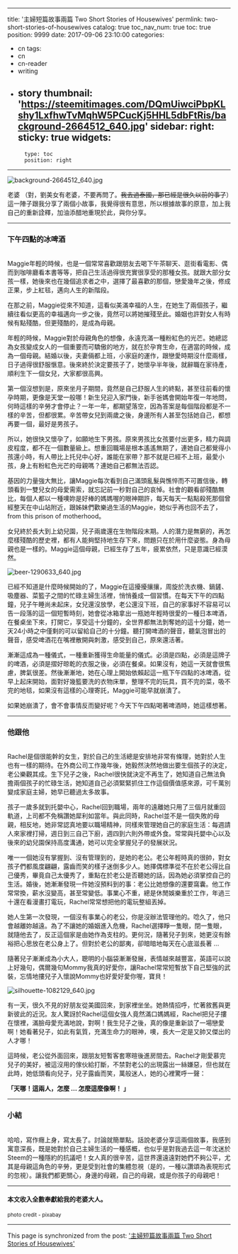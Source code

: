 
---
title: '主婦短篇故事兩篇 Two Short Stories of Housewives'
permlink: two-short-stories-of-housewives
catalog: true
toc_nav_num: true
toc: true
position: 9999
date: 2017-09-06 23:10:00
categories:
- cn
tags:
- cn
- cn-reader
- writing
- story
thumbnail: 'https://steemitimages.com/DQmUiwciPbpKLshy1LxfhwTvMqhW5PCucKj5HHL5dbFtRis/background-2664512_640.jpg'
sidebar:
    right:
        sticky: true
widgets:
    -
        type: toc
        position: right
---


![background-2664512_640.jpg](https://steemitimages.com/DQmUiwciPbpKLshy1LxfhwTvMqhW5PCucKj5HHL5dbFtRis/background-2664512_640.jpg)

老婆 （對，劉美女有老婆，不要再問了。<del>我去過泰國，那已經是很久以前的事了</del>）這一陣子跟我分享了兩個小故事，我覺得很有意思，所以根據故事的原意，加上我自己的重新詮釋，加油添醋地重現於此，與你分享。

*****

### 下午四點的冰啤酒
<br>Maggie年輕的時候，也是一個常常喜歡跟朋友去喝下午茶聊天、逛街看電影、偶而到咖啡廳看本書等等，把自己生活過得很充實很享受的那種女孩。就跟大部分女孩一樣，她後來也在幾個追求者之中，選擇了最喜歡的那個，戀愛幾年之後，修成正果，步上紅毯，邁向人生的新階段。

在那之前，Maggie從來不知道，這看似美滿幸福的人生，在她生了兩個孩子，繼續往看似更高的幸福邁向一步之後，竟然可以將她摧殘至此。婚姻也許對女人有時候有點殘酷，但更殘酷的，是成為母親。

年輕的時候，Maggie對於母親角色的想像，永遠充滿一種粉紅色的光芒。她總認為女孩變成女人的一個重要而可驕傲的地方，就在於孕育生命，在適當的時候，成為一個母親。結婚以後，夫妻倆都上班，小家庭的運作，跟戀愛時期沒什麼兩樣，日子過得很舒服愜意。後來終於決定要孩子了，她懷孕半年後，就辭職在家待產，順利生下一個女兒，大家都很高興。

第一個沒想到是，原來坐月子期間，竟然是自己舒服人生的終點，甚至往前看的懷孕時期，更像是天堂一般哪！新生兒迎入家門後，新手爸媽會開始年復一年地問，何時這樣的辛勞才會停止？一年一年，都期望落空，因為答案是每個階段都是不一樣的辛苦，但都很累。辛苦帶女兒到兩歲之後，身邊所有人甚至包括她自己，都想再要一個，最好是男孩子。

所以，她很快又懷孕了，如願地生下男孩。原來男孩比女孩要付出更多，精力與調皮程度，都不在一個數量級上。想重回職場是根本遙遙無期了，連她自己都覺得小孩還小時，有人帶比上托兒中心好，誰能在家帶？那不就是已經不上班，最愛小孩，身上有粉紅色光芒的母親嗎？連她自己都無法否認。

基因的力量強大無比，讓Maggie每次看到自己滿頭亂髮與憔悴而不可置信後，轉頭看到一雙兒女的母愛需索，就忘記前一秒對自己的哀悼。社會的觀看卻殘酷無比，每個人都以一種噢妳是好棒的媽媽喔的眼神期許，每天每天一點點殺死那個曾經整天在中山站附近，跟姊妹們歡樂過生活的Maggie，她似乎再也回不去了，from this prison of motherhood。

女兒終於長大到上幼兒園，兒子兩歲還在生物階段末期。人的潛力是無窮的，再怎麼樣殘酷的歷史裡，都有人能夠堅持地生存下來，問題只在於用什麼姿態。身為母親也是一樣的。Maggie這個母親，已經生存了五年，疲累依然，只是意識已經漠然。

![beer-1290633_640.jpg](https://steemitimages.com/DQmdSagdfnxzsTmFQeSa1kcwoQ5QVYyyyCK8s1VsjkA729b/beer-1290633_640.jpg)

已經不知道是什麼時候開始的了，Maggie在這擾擾攘攘，周旋於洗衣機、鍋鏟、吸塵器、菜籃子之間的忙碌主婦生活裡，悄悄養成一個習慣。在每天下午的四點鐘，兒子午睡尚未起床，女兒還沒放學，老公還沒下班，自己的家事好不容易可以告一段落的這一個短暫時刻，她會從冰箱拿出一瓶她年輕時很愛的一種日本啤酒，在餐桌坐下來，打開它，享受這十分鐘的，全世界都無法剝奪她的這十分鐘，她一天24小時之中僅剩的可以留給自己的十分鐘。聽打開啤酒的聲音，聽氣泡冒出的聲音，感受啤酒花在嘴裡散開與刺激，感受到自己，原來還活著。

漸漸這成為一種儀式，一種重新獲得生命能量的儀式。必須是四點，必須是這牌子的啤酒，必須是摺好晾乾的衣服之後，必須在餐桌。如果沒有，她這一天就會很焦慮，脾氣很差。然後漸漸地，她在心理上開始依賴起這一瓶下午四點的冰啤酒，從早上起床開始，面對好幾籃要洗的衣物床單，整理不完的玩具，買不完的菜，吸不完的地毯，如果沒有這樣的心理寄託，Maggie可能早就崩潰了。

如果她崩潰了，會不會事情反而變好呢？今天下午四點喝著啤酒時，她這樣想著。
*****

### 他跟他
<br>Rachel是個很能幹的女生，對於自己的生活總是安排地非常有條理，她對於人生也有一樣的期待。在外商公司工作幾年後，她毅然決然地做出要生個孩子的決定，老公樂觀其成。生下兒子之後，Rachel很快就決定不再生了，她知道自己無法負擔兩個孩子的忙碌生活，她知道自己必須緊緊抓住工作這個價值感來源，可千萬別變成家庭主婦，她早已聽過太多故事。

孩子一歲多就到托嬰中心，Rachel回到職場，兩年的遠離她只用了三個月就重回軌道，上司都不免稱讚她犀利如當年。與此同時，Rachel並不是一個失敗的母親，相反地，她非常認真地要以職場精神，同樣來管理她自己的家庭生活：每週請人來家裡打掃，週日到三自己下廚，週四到六則外帶或外食。常常與托嬰中心以及後來的幼兒園保持高度溝通，她可以完全掌握兒子的發展狀況。

唯一一個她沒有掌握到、沒有管理到的，是她的老公。老公年輕時真的很帥，對女孩子們都風度翩翩，露齒而笑的樣子迷倒多少人。她擇偶標準從不在於老公得比自己優秀，畢竟自己太優秀了，重點在於老公是否聽她的話，因為她必須掌控自己的生活。婚後，她漸漸發現一件她沒預料到的事：老公比她想像的還要窩囊。他工作常常換，薪水沒變高，甚至常變低。事業心不重，總是休閒娛樂重於工作，年過三十還在看漫畫打電玩，Rachel常常想把他的電玩整組丟掉。

她人生第一次發現，一個沒有事業心的老公，你是沒辦法管理他的。唸久了，他只會越離妳越遠。為了不讓她的婚姻進入危機，Rachel選擇睜一隻眼，閉一隻眼，就隨他去了，反正這個家是由她作為支柱的。更何況，隨著兒子到來，她更沒有餘裕把心思放在老公身上了。但對於老公的鄙夷，卻暗暗地每天在心底滋長著 …

隨著兒子漸漸成為小大人，聰明的小腦袋漸漸發展，表情越來越豐富，英語可以說上好幾句，偶爾幾句Mommy我真的好愛你，讓Rachel常常短暫放下自己堅強的武裝，忘情地摟兒子入懷說Mommy也好愛好愛你喔，寶貝！

![silhouette-1082129_640.jpg](https://steemitimages.com/DQmafwPQHzPtNUJVCjUZDFt416reXz4mYwDqs6NtiitgVys/silhouette-1082129_640.jpg)

有一天，很久不見的好朋友從美國回來，到家裡坐坐。她熱情招呼，忙著敘舊與更新彼此的近況。友人驚訝於Rachel這個女強人竟然滿口媽媽經，Rachel把兒子摟在懷裡，滿臉母愛充滿地說，對啊！我生兒子之後，真的像是重新談了一場戀愛啊！她看著兒子，如此有氣質，充滿生命力的眼神，噢，長大一定是又帥又傑出的人才哪！

這時候，老公從外面回來，跟朋友短暫客套寒暄後進房間去。Rachel才剛愛慕完兒子的美好，被這沒用的傢伙給打斷，不禁對老公的出現露出一絲嫌惡，但也就在此時，她低頭看向兒子，兒子露齒而笑，萬般迷人，她的心裡驚呼一聲：

**「天哪！這兩人，怎麼 … 怎麼這麼像啊！ 」**
*****
### 小結
<br>哈哈，寫作癮上身，寫太長了。討論就簡單點。話說老婆分享這兩個故事，我感到寓意深長，既是她對於自己主婦生活的一種感概，也似乎是對我過去這一年沈迷於Steem的一種隱約的抗議吧！女人真的很辛苦，這世界還遠遠對她們不夠公平，尤其是母親這角色的辛勞，更是受到社會的集體忽視（是的，一種以讚頌為表現形式的忽視）。讓我們都更關心，身邊的母親，自己的母親，或是你孩子的母親吧！
*****
#### 本文收入全數奉獻給我的老婆大人。


<sub>photo credit - pixabay</sub>

- - -

This page is synchronized from the post: ['主婦短篇故事兩篇 Two Short Stories of Housewives'](https://steemit.com/@deanliu/two-short-stories-of-housewives)
